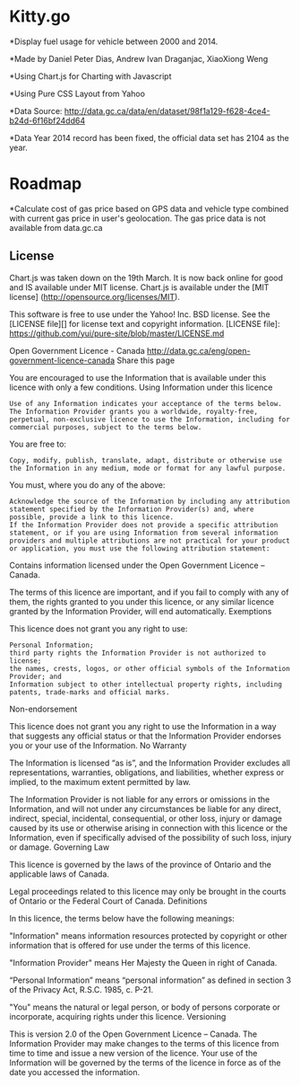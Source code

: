Kitty.go
=======
*Display fuel usage for vehicle between 2000 and 2014.

*Made by Daniel Peter Dias, Andrew Ivan Draganjac, XiaoXiong Weng

*Using Chart.js for Charting with Javascript

*Using Pure CSS Layout from Yahoo

*Data Source: http://data.gc.ca/data/en/dataset/98f1a129-f628-4ce4-b24d-6f16bf24dd64

*Data Year 2014 record has been fixed, the official data set has 2104 as the year.

Roadmap
=======
*Calculate cost of gas price based on GPS data and vehicle type combined with current gas price in user's geolocation. The gas price data is not available from data.gc.ca

License
-------
Chart.js was taken down on the 19th March. It is now back online for good and IS available under MIT license.
Chart.js is available under the [MIT license] (http://opensource.org/licenses/MIT).

This software is free to use under the Yahoo! Inc. BSD license.
See the [LICENSE file][] for license text and copyright information.
[LICENSE file]: https://github.com/yui/pure-site/blob/master/LICENSE.md

Open Government Licence - Canada http://data.gc.ca/eng/open-government-licence-canada
Share this page

You are encouraged to use the Information that is available under this licence with only a few conditions.
Using Information under this licence

    Use of any Information indicates your acceptance of the terms below.
    The Information Provider grants you a worldwide, royalty-free, perpetual, non-exclusive licence to use the Information, including for commercial purposes, subject to the terms below.

You are free to:

    Copy, modify, publish, translate, adapt, distribute or otherwise use the Information in any medium, mode or format for any lawful purpose.

You must, where you do any of the above:

    Acknowledge the source of the Information by including any attribution statement specified by the Information Provider(s) and, where possible, provide a link to this licence.
    If the Information Provider does not provide a specific attribution statement, or if you are using Information from several information providers and multiple attributions are not practical for your product or application, you must use the following attribution statement:

Contains information licensed under the Open Government Licence – Canada.

The terms of this licence are important, and if you fail to comply with any of them, the rights granted to you under this licence, or any similar licence granted by the Information Provider, will end automatically.
Exemptions

This licence does not grant you any right to use:

    Personal Information;
    third party rights the Information Provider is not authorized to license;
    the names, crests, logos, or other official symbols of the Information Provider; and
    Information subject to other intellectual property rights, including patents, trade-marks and official marks.

Non-endorsement

This licence does not grant you any right to use the Information in a way that suggests any official status or that the Information Provider endorses you or your use of the Information.
No Warranty

The Information is licensed “as is”, and the Information Provider excludes all representations, warranties, obligations, and liabilities, whether express or implied, to the maximum extent permitted by law.

The Information Provider is not liable for any errors or omissions in the Information, and will not under any circumstances be liable for any direct, indirect, special, incidental, consequential, or other loss, injury or damage caused by its use or otherwise arising in connection with this licence or the Information, even if specifically advised of the possibility of such loss, injury or damage.
Governing Law

This licence is governed by the laws of the province of Ontario and the applicable laws of Canada.

Legal proceedings related to this licence may only be brought in the courts of Ontario or the Federal Court of Canada.
Definitions

In this licence, the terms below have the following meanings:

"Information"
means information resources protected by copyright or other information that is offered for use under the terms of this licence.

"Information Provider"
means Her Majesty the Queen in right of Canada.

“Personal Information”
means “personal information” as defined in section 3 of the Privacy Act, R.S.C. 1985, c. P-21.

"You"
means the natural or legal person, or body of persons corporate or incorporate, acquiring rights under this licence.
Versioning

This is version 2.0 of the Open Government Licence – Canada. The Information Provider may make changes to the terms of this licence from time to time and issue a new version of the licence. Your use of the Information will be governed by the terms of the licence in force as of the date you accessed the information.